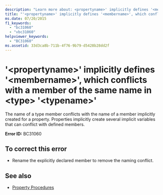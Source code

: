 ```yaml
---
description: "Learn more about: <propertyname>' implicitly defines '<membername>', which conflicts with a member of the same name in <type> '<typename>"
title: "'<propertyname>' implicitly defines '<membername>', which conflicts with a member of the same name in <type> '<typename>'"
ms.date: 07/20/2015
f1_keywords: 
  - "bc31060"
  - "vbc31060"
helpviewer_keywords: 
  - "BC31060"
ms.assetid: 33d3ca8b-711b-4f76-9b79-d5428b28dd2f
---
```

# '\<propertyname>' implicitly defines '\<membername>', which conflicts with a member of the same name in \<type> '\<typename>'

The name of a type member conflicts with the name of a member implicitly created for a property. Properties implicitly create several implicit variables that can conflict with defined members.  
  
 **Error ID:** BC31060  
  
## To correct this error  
  
- Rename the explicitly declared member to remove the naming conflict.  
  
## See also

- [Property Procedures](../programming-guide/language-features/procedures/property-procedures.md)

